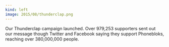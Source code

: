 ```yaml
---
kind: left
image: 2015/08/thunderclap.png
---
```


Our Thunderclap campaign launched. Over 979,253 supporters sent out our&nbsp;message though&nbsp;Twitter and Facebook saying&nbsp;they support Phonebloks, reaching over 380,000,000 people.
